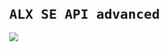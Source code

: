 # `ALX SE API advanced`

![](https://www.ruudharreman.nl/wp-content/uploads/2022/11/image-15.png)
#

